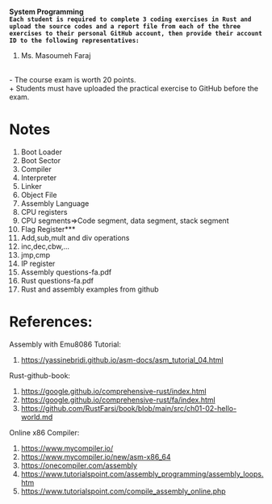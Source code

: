 **System Programming**<br>
**```Each student is required to complete 3 coding exercises in Rust and upload the source codes and a report file from each of the three exercises to their personal GitHub account, then provide their account ID to the following representatives:```**
1. Ms. Masoumeh Faraj

<br>- The course exam is worth 20 points.
<br>+ Students must have uploaded the practical exercise to GitHub before the exam.

# Notes
1. Boot Loader
2. Boot Sector
3. Compiler
4. Interpreter
5. Linker
6. Object File
7. Assembly Language
8. CPU registers
9. CPU segments=>Code segment, data segment, stack segment
10. Flag Register***
11. Add,sub,mult and div operations
12. inc,dec,cbw,...
13. jmp,cmp
14. IP register
15. Assembly questions-fa.pdf
16. Rust questions-fa.pdf
17. Rust and assembly examples from github

# References:
Assembly with Emu8086 Tutorial: 
1. https://yassinebridi.github.io/asm-docs/asm_tutorial_04.html

Rust-github-book:
1. https://google.github.io/comprehensive-rust/index.html
2. https://google.github.io/comprehensive-rust/fa/index.html
3. https://github.com/RustFarsi/book/blob/main/src/ch01-02-hello-world.md

Online x86 Compiler:
1. https://www.mycompiler.io/
2. https://www.mycompiler.io/new/asm-x86_64
3. https://onecompiler.com/assembly
4. https://www.tutorialspoint.com/assembly_programming/assembly_loops.htm
5. https://www.tutorialspoint.com/compile_assembly_online.php
